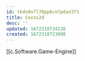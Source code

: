 ```yaml
---
id: tkds0n7l78pp6cn7pdan3f1
title: Cocos2d
desc: ''
updated: 1672310734138
created: 1672310723098
---
```


[[c.Software.Game-Engine]]